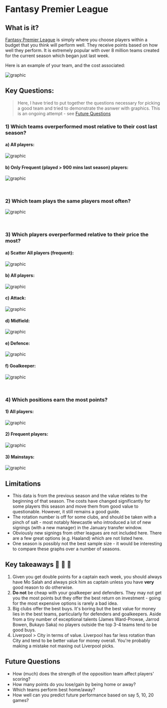 # Fantasy Premier League

## What is it?

[Fantasy Premier League](https://fantasy.premierleague.com/) is simply where you choose players within a budget that
you think will perform well. They receive points based on how well they perform. It is extremely popular with over 8
million teams created for the current season which began just last week.

Here is an example of your team, and the cost associated:

![graphic](graphics/fpl.png)

## Key Questions:

> Here, I have tried to put together the questions necessary for picking a good team and tried to demonstrate the
> asnwer with graphics. This is an ongoing attempt - see [Future Questions](#future-questions)

### 1) Which teams overperformed most relative to their cost last season?

#### a) All players:

![graphic](graphics/xp_per_cost_team.png "Cost Per Team")

#### b) Only Frequent (played > 900 mins last season) players:

![graphic](graphics/xp_per_cost_players_high_freq.png "Cost Per Team")

&nbsp;&nbsp;&nbsp;

### 2) Which team plays the same players most often?

![graphic](graphics/player_rotation.png "Cost Per Team")

&nbsp;&nbsp;&nbsp;

### 3) Which players overperformed relative to their price the most?

#### a) Scatter All players (frequent):

![graphic](graphics/xp_to_cost_frequent_scatter.png "Cost Per Player")

#### b) All players:

![graphic](graphics/xp_per_cost_players_all.png "Cost Per Player")

#### c) Attack:

![graphic](graphics/xp_per_cost_players_fwd.png "Cost Per Player")

#### d) Midfield:

![graphic](graphics/xp_per_cost_players_mid.png "Cost Per Player")

#### e) Defence:

![graphic](graphics/xp_per_cost_players_def.png "Cost Per Player")

#### f) Goalkeeper:

![graphic](graphics/xp_per_cost_players_gk.png "Cost Per Player")

&nbsp;&nbsp;&nbsp;

### 4) Which positions earn the most points?

#### 1) All players:

![graphic](graphics/xp_per_cost_positions_all.png "Cost Per Player")

#### 2) Frequent players:

![graphic](graphics/xp_per_cost_positions_high_freq.png "Cost Per Player")

#### 3) Mainstays:

![graphic](graphics/xp_per_cost_positions_mainstay.png "Cost Per Player")

## Limitations

* This data is from the previous season and the value relates to the beginning of that season. The costs have
  changed significantly for some players this season and move them from good value to questionable. However, it
  still remains a good guide.
* The rotation number is off for some clubs, and should be taken with a pinch of salt - most notably Newcastle who 
  introduced a lot of new signings (with a new manager) in the January transfer window. 
* Obviously new signings from other leagues are not included here. There are a few great options (e.g. Haaland)
  which are not listed here.
* One season is possibly not the best sample size - it would be interesting to compare these graphs over a number of
  seasons.

## Key takeaways 🍕 🍔 🍟

1) Given you get double points for a captain each week, you should always have Mo Salah and always pick him as
   captain unless you have **very** good reason to do otherwise.
2) **Do not** be cheap with your goalkeeper and defenders. They may not get you the most points but they offer the
   best return on investment - going for the most expensive options is rarely a bad idea.
3) Big clubs offer the best buys. It's boring but the best value for money lies in the best teams, particularly for
   defenders and goalkeepers. Aside from a tiny number of exceptional talents (James Ward-Prowse, Jarrod Bowen, 
   Bukayo Saka) no players outside the top 3-4 teams tend to be good buys.
4) Liverpool > City in terms of value. Liverpool has far less rotation than City and tend to be better value
   for money overall. You're probably making a mistake not maxing out Liverpool picks. 

## Future Questions

* How (much) does the strength of the opposition team affect players' scoring?
* How many points do you lose/gain by being home or away?
* Which teams perform best home/away?
* How well can you predict future performance based on say 5, 10, 20 games?